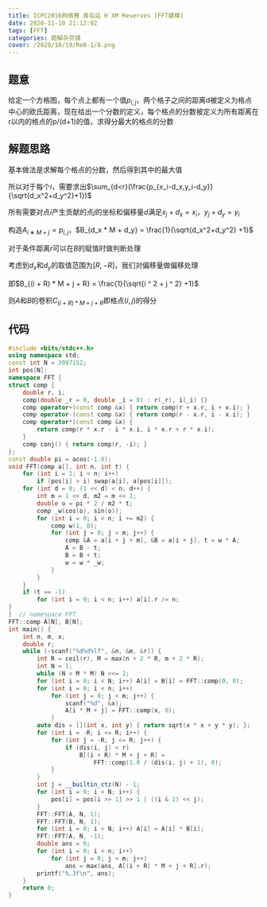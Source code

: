 ```yaml
---
title: ICPC2016网络赛 青岛站 H XM Reserves [FFT建模]
date: 2020-11-10 21:12:02
tags: [FFT]
categories: 题解杂货铺
cover: /2020/10/19/Re0-1/8.png
---
```


## 题意

给定一个方格图，每个点上都有一个值$p_{i,j}$，两个格子之间的距离d被定义为格点中心的欧氏距离，现在给出一个分数的定义，每个格点的分数被定义为所有距离在r以内的格点的p/(d+1)的值，求得分最大的格点的分数

## 解题思路

基本做法是求解每个格点的分数，然后得到其中的最大值

所以对于每个$i$，需要求出$\sum_{d<r}(\frac{p_{x_i-d_x,y_i-d_y}}{\sqrt{d_x^2+d_y^2}+1})$

所有需要对点$i$产生贡献的点$j$的坐标和偏移量$d$满足$x_j+d_x=x_i$，$y_j+d_y=y_i$

构造$A_{i∗M+j}=p_{i,j}$，$B_{d_x * M + d_y} = \frac{1}{\sqrt{d_x^2+d_y^2} +1}$

对于条件距离$r$可以在$B$的赋值时做判断处理

考虑到$d_x$和$d_y$的取值范围为$[R,-R]$，我们对偏移量做偏移处理

即$B_{(i + R) * M + j + R} = \frac{1}{\sqrt{i ^ 2 + j ^ 2} +1}$

则$A$和$B$的卷积$C_{(i + R) * M + j + R}$即格点$(i,j)$的得分

## 代码

```cpp
#include <bits/stdc++.h>
using namespace std;
const int N = 2097152;
int pos[N];
namespace FFT {
struct comp {
    double r, i;
    comp(double _r = 0, double _i = 0) : r(_r), i(_i) {}
    comp operator+(const comp &x) { return comp(r + x.r, i + x.i); }
    comp operator-(const comp &x) { return comp(r - x.r, i - x.i); }
    comp operator*(const comp &x) {
        return comp(r * x.r - i * x.i, i * x.r + r * x.i);
    }
    comp conj() { return comp(r, -i); }
};
const double pi = acos(-1.0);
void FFT(comp a[], int n, int t) {
    for (int i = 1; i < n; i++)
        if (pos[i] > i) swap(a[i], a[pos[i]]);
    for (int d = 0; (1 << d) < n; d++) {
        int m = 1 << d, m2 = m << 1;
        double o = pi * 2 / m2 * t;
        comp _w(cos(o), sin(o));
        for (int i = 0; i < n; i += m2) {
            comp w(1, 0);
            for (int j = 0; j < m; j++) {
                comp &A = a[i + j + m], &B = a[i + j], t = w * A;
                A = B - t;
                B = B + t;
                w = w * _w;
            }
        }
    }
    if (t == -1)
        for (int i = 0; i < n; i++) a[i].r /= n;
}
}  // namespace FFT
FFT::comp A[N], B[N];
int main() {
    int n, m, x;
    double r;
    while (~scanf("%d%d%lf", &n, &m, &r)) {
        int R = ceil(r), M = max(n + 2 * R, m + 2 * R);
        int N = 1;
        while (N < M * M) N <<= 1;
        for (int i = 0; i < N; i++) A[i] = B[i] = FFT::comp(0, 0);
        for (int i = 0; i < n; i++)
            for (int j = 0; j < m; j++) {
                scanf("%d", &x);
                A[i * M + j] = FFT::comp(x, 0);
            }
        auto dis = [](int x, int y) { return sqrt(x * x + y * y); };
        for (int i = -R; i <= R; i++) {
            for (int j = -R; j <= R; j++) {
                if (dis(i, j) < r)
                    B[(i + R) * M + j + R] =
                        FFT::comp(1.0 / (dis(i, j) + 1), 0);
            }
        }
        int j = __builtin_ctz(N) - 1;
        for (int i = 0; i < N; i++) {
            pos[i] = pos[i >> 1] >> 1 | ((i & 1) << j);
        }
        FFT::FFT(A, N, 1);
        FFT::FFT(B, N, 1);
        for (int i = 0; i < N; i++) A[i] = A[i] * B[i];
        FFT::FFT(A, N, -1);
        double ans = 0;
        for (int i = 0; i < n; i++)
            for (int j = 0; j < m; j++)
                ans = max(ans, A[(i + R) * M + j + R].r);
        printf("%.3f\n", ans);
    }
    return 0;
}
```
